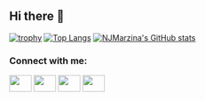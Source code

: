 ## Hi there 👋

<!--
**NJMarzina/NJMarzina** is a ✨ _special_ ✨ repository because its `README.md` (this file) appears on your GitHub profile.

Here are some ideas to get you started:

- 🔭 I’m currently working on ... WannaBet, repo is currently private, will make public soon
- 🌱 I’m currently learning ... Supabase, git
- 👯 I’m looking to collaborate on ... [x]
- 🤔 I’m looking for help with ... [x]
- 💬 Ask me about ... Kendama, Minecraft, Breaking Bad Universe, Severance, WWE
- 📫 How to reach me: ... NJMarzina@gmail.com
- 😄 Pronouns: ... he/him
- ⚡ Fun fact: ... I am a triplet!
-->
[![trophy](https://github-profile-trophy.vercel.app/?username=NJMarzina)](https://github.com/NJMarzina/github-profile-trophy)
[![Top Langs](https://github-readme-stats.vercel.app/api/top-langs/?username=NJMarzina)](https://github.com/NJMarzina/github-readme-stats)
[![NJMarzina's GitHub stats](https://github-readme-stats.vercel.app/api?username=NJMarzina)](https://github.com/NJMarzina/github-readme-stats)

<h3 align="left">Connect with me:</h3>
<p align="left">
<a href="https://www.x.com/OhMarzy" target="blank"><img align="center" src="https://cdn.jsdelivr.net/npm/simple-icons@3.0.1/icons/twitter.svg" alt="" height="30" width="40" /></a>
<a href="https://www.linkedin.com/nathan-marzina" target="blank"><img align="center" src="https://cdn.jsdelivr.net/npm/simple-icons@3.0.1/icons/linkedin.svg" alt="" height="30" width="40" /></a>
<a href="https://www.instagram.com/NathanMarzy" target="blank"><img align="center" src="https://cdn.jsdelivr.net/npm/simple-icons@3.0.1/icons/instagram.svg" alt="" height="30" width="40" /></a>
<a href="your link" target="blank"><img align="center" src="https://cdn.jsdelivr.net/npm/simple-icons@3.0.1/icons/youtube.svg" alt="" height="30" width="40" /></a>
</p>
